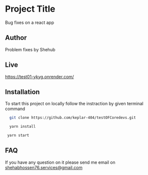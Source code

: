 
# Project Title

Bug fixes on a react app



## Author

Problem fixes by Shehub


## Live

https://test01-ykyg.onrender.com/


## Installation

To start this project on locally follow the instraction by given terminal command

```bash
  git clone https://github.com/keplar-404/testOFCoredevs.git
```
```bash
  yarn install
```
```bash
 yarn start
```


## FAQ

If you have any question on it please send me email on shehabhossen76.services@gmail.com

